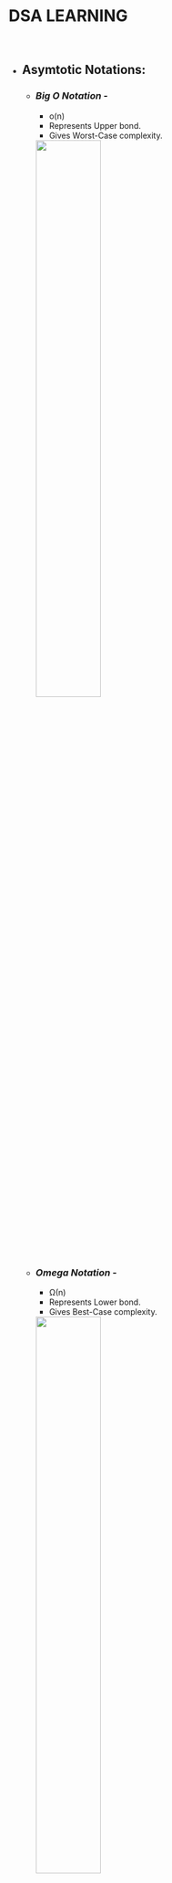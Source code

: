 # DSA LEARNING
<br>

- ## **Asymtotic Notations**:
    - ### *Big O Notation* -
        - o(n)
        - Represents Upper bond.
        - Gives Worst-Case complexity.

        <img src="https://cdn.programiz.com/sites/tutorial2program/files/big0.png" height="50%" width="50%" >

    - ### *Omega Notation* - 
        - Ω(n)
        - Represents Lower bond.
        - Gives Best-Case complexity.

        <img src="https://cdn.programiz.com/sites/tutorial2program/files/omega.png" height="50%" width="50%" >

    - ### *Theta Notation* - 
        - Θ(n)
        - Encloses the function from above and below.
        - Gives Average-Case complexity.

        <img src="https://cdn.programiz.com/sites/tutorial2program/files/theta.png" height="50%" width="50%" >


    ****************************************************
<br>
<br>

- ## **Divide and Conqure Algorithm:**
    ### Concept:
    - **Divide** - Divide the problems into subproblems using recursion.
    - **Conquer** - Solve smaller sub-problems *(recursively)*.
    - **Combine** - Combine the result of sub-problems to solve the actual problem.
    <br>
    
    ### Time Complexity: O(nlog(n))
    <br>

    ### Divide and Conquer v/s Dynamic Approach:
    Divide and Conquer | Dynamic Approach
    -------------------|-----------------
    Result of subproblems not stored for future reference | Results are stored for future reference
    Use when sub problem is not solved multiple times | Use when result of subproblem is to be used
    <br>
    
    ### Applications:
    - Binary Search
    - Merge Sort
    - Quick Sort
    - Strassen's Matrix multiplication
    - Karatsuba Algorithm

    ******************************************************
<br>
<br>

- ## **Stack:**
    ### Concept:
    - Like pile of notebooks - 
        - put on top
        - remove from top
    - **Abstract Data Type**
    - **LIFO** principle - Last In First Out
        - push - putting an element on top of stack
        - pop - removing an element

        <img src="https://cdn.programiz.com/sites/tutorial2program/files/stack.png" height="50%" width="50%" >
        <br>
    
    ### Operations:
    - **Push** - Add element on top of stack.
    - **Pop** - Remove element from top of stack.
    - **IsEmpty** - Check if stack is empty.
    - **IsFull** - Check if stack is full.
    - **Peek** - Get value of top element without removing it.
    <br>

    ### Working:
    1. `TOP` is used to keep track of top element in stack.
    2. While initializing: `TOP = -1`. Can check if stack is empty by condition `TOP == -1` .
    3. On pushing: `TOP` is increased by 1 and new element is placed at the position of `TOP`.
    4. On popping: return the value of element at `TOP` and reduce its value by 1.
    5. Before pushing: check if stack is full.
    6. Before popping: check if stack is empty.

    <img src="https://cdn.programiz.com/sites/tutorial2program/files/stack-operations.png" height="70%" width="70%" >
    <br>

    ### Implementation:
    ```python
    # Creating a stack
    def create_stack():
        stack = []
        return stack


    # Creating an empty stack
    def check_empty(stack):
        return len(stack) == 0


    # Adding items into the stack
    def push(stack, item):
        stack.append(item)
        print("pushed item: " + item)


    # Removing an element from the stack
    def pop(stack):
        if (check_empty(stack)):
            return "stack is empty"

        return stack.pop()


    stack = create_stack()
    push(stack, str(1))
    push(stack, str(2))
    push(stack, str(3))
    push(stack, str(4))
    print("popped item: " + pop(stack))
    print("stack after popping an element: " + str(stack))
    ```
    <br>

    ### Time Complexity: O(1)
    <br>

    ### Application: 
    - **Reverse a word or string**
    - **Calculate prefix or postfix value**
    - **Browser back button**

    ****************************************************************************
<br>
<br>

- ## **Queue / Simple Queue:**
    ### Concept:
    - Ticket Queue:
        - Enters first
        - Gets tickect first
    - **FIFO Rule** - First In First Out
    - Enqueque - Putting in the item in the list
    - Dequeue -  Removing the item form list 
    <br>

    ### Operations:
    - **Enqueue** - Add element to the end of queue.
    - **Dequeue** - Remove an element from the front of queue.
    - **IsEmpty** - Check if queue is empty.
    - **IsFull** - Check if queue is full.
    - **Peek** - Get value of first element without removing it.
    <br>

    ### Working:
    - 2 pointers - `FRONT` to track first element and `REAR` to track last element.
    - Initially both `FRONT` and `REAR` set to `-1`.
    - **Enqueue** - 
        - Check if queue is full.
        - For 1st element, set value of `FRONT` and `REAR` to `0`.
        - For adding a new element, increase `REAR` by `1` and insert element in the position pointed by it.
    - **Dequeue** - 
        - Check if queue is empty.
        - Return the value pointed by `Front` and increase its value by `1`.
        - For the last element, i.e when `FRONT == REAR`, reset the value of both to `-1`.
        
        <img src="https://cdn.programiz.com/sites/tutorial2program/files/Queue-program-enqueue-dequeue.png" height="70%" width="70%" >
    <br>

    ### Implementtation:
    ```python
    class Queue:

        def __init__(self):
            self.queue = []

        # Add an element
        def enqueue(self, item):
            self.queue.append(item)

        # Remove an element
        def dequeue(self):
            if len(self.queue) < 1:
                return None
            return self.queue.pop(0)

        # Display  the queue
        def display(self):
            print(self.queue)

        def size(self):
            return len(self.queue)


    q = Queue()
    q.enqueue(1)
    q.enqueue(2)
    q.enqueue(3)
    q.enqueue(4)
    q.enqueue(5)

    q.display()

    q.dequeue()

    print("After removing an element")
    q.display()
    ```
    <br>

    ### Limitation:
    After few enqueue and dequeue operation the size of queue reduces. We can only use the indexes smaller than `FRONT` only when both `FRONT` and `REAR` is set to initial.<br>
    To solve this: ***Circular Queue***
    <br>

    ### Time Complexity: O(1)
    <br>

    ### Applications:
    - CPU and Disk Scheduling
    - Queue is used to synchronise asynchronous data transfer.
    - Handeling interrupt in real-time system.
    - Call center phone system - to hold people calling them in order.
    <br>

    ### Types:
    - Simple Queue

        <img src="https://cdn.programiz.com/sites/tutorial2program/files/simple-queue_0.png" height="70%" width="70%" >
    - Circular Queue

        <img src="https://cdn.programiz.com/sites/tutorial2program/files/circular-queue.png" height="70%" width="70%" >
    - Priority Queue

        <img src="https://cdn.programiz.com/sites/tutorial2program/files/priority-queue.png" height="70%" width="70%" >
    - Double Ended Queue

        <img src="https://cdn.programiz.com/sites/tutorial2program/files/double-ended-queue.png" height="70%" width="70%" >
    

    *****************************************************************************
<br>
<br>

- ## **Circular Queue:**
    ### Working -
    - Circular Increment
    - When `REAR` reaches the end of the queue, we start by beigning of the queue.
    - Performed by modulo division with size of queue.
    - `if REAR + 1 == 5 (overflow!), REAR = (REAR + 1)%5 = 0 (start of queue)`        
    <br>

    ### Operations:
    - 2 pointers - `FRONT` to track first element and `REAR` to track last element.
    - Initially both `FRONT` and `REAR` set to `-1`.
    - **Enqueue** -
        - Check if queue is full.
        - For 1st element, set value of `FRONT` and `REAR` to `0`.
        - For adding a new element, circularly increase `REAR` by `1` (if reaches the end, next it would be at the start of the queue) and insert element in the position pointed by it.
    - **Dequeue** - 
        - Check if queue is empty.
        - Return the value pointed by `Front` and circularly increase its value by `1`.
        - For the last element, i.e when `FRONT == REAR`, reset the value of both to `-1`.
    - **IsFull** - 2 cases:
        - ```
            FRONT == 0 and REAR == SIZE -1 or FRONT == REAR + 1 
            ```
        <img src="https://cdn.programiz.com/sites/tutorial2program/files/circular-queue-program.png" height="70%" width="70%" >
    <br>

    ### Implementation:
    ```python
    class MyCircularQueue():

        def __init__(self, k):
            self.k = k
            self.queue = [None] * k
            self.head = self.tail = -1

        # Insert an element into the circular queue
        def enqueue(self, data):

            if ((self.tail + 1) % self.k == self.head):
                print("The circular queue is full\n")

            elif (self.head == -1):
                self.head = 0
                self.tail = 0
                self.queue[self.tail] = data
            else:
                self.tail = (self.tail + 1) % self.k
                self.queue[self.tail] = data

        # Delete an element from the circular queue
        def dequeue(self):
            if (self.head == -1):
                print("The circular queue is empty\n")

            elif (self.head == self.tail):
                temp = self.queue[self.head]
                self.head = -1
                self.tail = -1
                return temp
            else:
                temp = self.queue[self.head]
                self.head = (self.head + 1) % self.k
                return temp

        def printCQueue(self):
            if(self.head == -1):
                print("No element in the circular queue")

            elif (self.tail >= self.head):
                for i in range(self.head, self.tail + 1):
                    print(self.queue[i], end=" ")
                print()
            else:
                for i in range(self.head, self.k):
                    print(self.queue[i], end=" ")
                for i in range(0, self.tail + 1):
                    print(self.queue[i], end=" ")
                print()


    # Your MyCircularQueue object will be instantiated and called as such:
    obj = MyCircularQueue(5)
    obj.enqueue(1)
    obj.enqueue(2)
    obj.enqueue(3)
    obj.enqueue(4)
    obj.enqueue(5)
    print("Initial queue")
    obj.printCQueue()

    obj.dequeue()
    print("After removing an element from the queue")
    obj.printCQueue()
    ```            
    <br>

    ### Time Complexity: O(1)
    <br>

    ### Applications:
    - CPU Scheduling
    - Memory Management
    - Traffic Management
    
    **************************************************************************************
<br>
<br>

- ## **Priority Queue:**
    ### Understanding: 
    - Each element is associated with a priority and is served according to that.
    - If elements have same priority then served according to order in queue.
    <br>

    ### Implementation: 
    - Implemented using -
        - Array
        - Linked List
        - Heap (Most Efficient)
        - BST
    - Time Complexity -  

        Operations | peek | insert | delete
        ---------- | ---- | ------ | ------
        Linked List | O(1) | O(n) | O(1)
        Binary Heap | O(1) | O(log n) | O(log n)
        Binary Search Tree | O(1) | O(log n) | O(log n)
    <br>

    ### Operations:
    - Insert -
        1. Insert element to the end of the tree.
        2. Heapify the tree.
        - ```
            if there is no node, 
            create a newNode.
            else (if a node is already present)
            insert the newNode at the end (last node from left to right.)
            
            heapify the array
            ```
    - Delete - 
        1. Select the elemenet to be deleted and swap with the last element.
        2. Remove the last element.
        3. Heapify the tree.
        - ```
            If nodeToBeDeleted is the leafNode
            remove the node
            Else swap nodeToBeDeleted with the lastLeafNode
            remove noteToBeDeleted
            
            heapify the array
            ```
    - Peek -
        - Return max element from max-heap and min element from min-heap
        - `return rootNode`
    <br>

    ### Implementation:
    ```python
    # Function to heapify the tree
    def heapify(arr, n, i):
        # Find the largest among root, left child and right child
        largest = i
        l = 2 * i + 1
        r = 2 * i + 2

        if l < n and arr[i] < arr[l]:
            largest = l

        if r < n and arr[largest] < arr[r]:
            largest = r

        # Swap and continue heapifying if root is not largest
        if largest != i:
            arr[i], arr[largest] = arr[largest], arr[i]
            heapify(arr, n, largest)


    # Function to insert an element into the tree
    def insert(array, newNum):
        size = len(array)
        if size == 0:
            array.append(newNum)
        else:
            array.append(newNum)
            for i in range((size // 2) - 1, -1, -1):
                heapify(array, size, i)


    # Function to delete an element from the tree
    def deleteNode(array, num):
        size = len(array)
        i = 0
        for i in range(0, size):
            if num == array[i]:
                break

        array[i], array[size - 1] = array[size - 1], array[i]

        array.remove(size - 1)

        for i in range((len(array) // 2) - 1, -1, -1):
            heapify(array, len(array), i)


    arr = []

    insert(arr, 3)
    insert(arr, 4)
    insert(arr, 9)
    insert(arr, 5)
    insert(arr, 2)

    print ("Max-Heap array: " + str(arr))

    deleteNode(arr, 4)
    print("After deleting an element: " + str(arr))
    ```
    <br>

    ### Application:
    - Dijkstra's algorithm
    - Implementing stack
    - Load balancing and interrupt handeling in os.
    - Data compression in Huffman code.
    
    ******************************************************************************************
<br>
<br>

- ## **Deque:**
    ### Concept:
    - Insertion and Removal can be perfromed from both the ends.
    - Do not follow **FIFO**.
    - TYPES:
        - **Input Restricted Deque**:
        Input restricted from single end but output from both the ends.
        - **Output Restricted Deque**:
        Output restricted from single end but input from both the ends.
    <br>

    ### Operations:
    - An array of size `n` and 2 pointers `FRONT = -1` and `REAR = 0`.
    - **Insert at front** -
        - If `FRONT < 1`. Set `FRONT = n - 1` else `FRONT -= 1`.
        - Insert element at the position of `FRONT`.
    - **Insert at rear** -
        - If array if full `REAR = 0` else `REAR += 1`.
        - Insert element at the position of `REAR`.
    - **Delete from from** - 
        - Check if array is empty.
        - If `FRONT == REAR`, set `FRONT = REAR = -1`.
        - Else if `FRONT == n - 1`, set `FRONT = 0`.
        - Else set `FRONT += 1`.
    - **Delete from rear** -
        - Check if array is empty.
        - If `FRONT == REAR`, set `FRONT = REAR = -1`.
        - Else if `REAR == 0`, set `REAR = n - 1`.
        - Else `REAR -= 1`.
    - **Check empty** - `FRONT == -1`
    - **Check full** - `FRONT == 0` and `REAR == n - 1` or `FRONT == REAR + 1`.
    <br>

    ### Implementation:
    ```python
    class Deque:
        def __init__(self):
            self.items = []

        def isEmpty(self):
            return self.items == []

        def addRear(self, item):
            self.items.append(item)

        def addFront(self, item):
            self.items.insert(0, item)

        def removeFront(self):
            return self.items.pop(0)

        def removeRear(self):
            return self.items.pop()

        def size(self):
            return len(self.items)


    d = Deque()
    print(d.isEmpty())
    d.addRear(8)
    d.addRear(5)
    d.addFront(7)
    d.addFront(10)
    print(d.size())
    print(d.isEmpty())
    d.addRear(11)
    print(d.removeRear())
    print(d.removeFront())
    d.addFront(55)
    d.addRear(45)
    print(d.items)
    ```
    <br>

    ### Time Complexity: O(1)
    <br>

    ### Applications:
    - Undo Software operations
    - Store browser history
    - Implementiong stacks and queue
    
    **************************************************************************************
<br>
<br>
